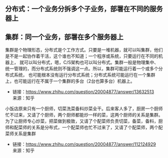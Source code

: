 ## 分布式：一个业务分拆多个子业务，部署在不同的服务器上
## 集群：同一个业务，部署在多个服务器上

集群是个物理形态，分布式是个工作方式。只要是一堆机器，就可以叫集群，他们是不是一起协作着干活，这个谁也不知道；一个程序或系统，只要运行在不同的机器上，
就可以叫分布式，嗯，C/S架构也可以叫分布式。集群一般是物理集中、统一管理的，而分布式系统则不强调这一点。所以，集群可能运行着一个或多个分布式系统，
也可能根本没有运行分布式系统；分布式系统可能运行在一个集群上，也可能运行在不属于一个集群的多台（2台也算多台）机器上。  
 *  链接：https://www.zhihu.com/question/20004877/answer/13632513  
    来源：知乎

小饭店原来只有一个厨师，切菜洗菜备料炒菜全干。后来客人多了，厨房一个厨师忙不过来，又请了个厨师，两个厨师都能炒一样的菜，这两个厨师的关系是集群。为了让厨师专心炒菜，把菜做到极致，又请了个配菜师负责切菜，备菜，备料，厨师和配菜师的关系是分布式，一个配菜师也忙不过来了，又请了个配菜师，两个配菜师关系是集群
* 链接：https://www.zhihu.com/question/20004877/answer/112124929  
  来源：知乎

